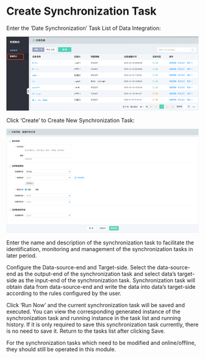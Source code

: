 # Create Synchronization Task

Enter the ‘Date Synchronization’ Task List of Data Integration:

![Connection Management](../../../../image/Data-Integration/task-list.png)

Click ‘Create’ to Create New Synchronization Task:

![Add Connection](../../../../image/Data-Integration/create-task.png)

Enter the name and description of the synchronization task to facilitate the identification, monitoring and management of the synchronization tasks in later period.

Configure the Data-source-end and Target-side. Select the data-source-end as the output-end of the synchronization task and select data’s target-side as the input-end of the synchronization task. Synchronization task will obtain data from data-source-end and write the data into data’s target-side according to the rules configured by the user.

Click ‘Run Now’ and the current synchronization task will be saved and executed. You can view the corresponding generated instance of the synchronization task and running instance in the task list and running history. If it is only required to save this synchronization task currently, there is no need to save it. Return to the tasks list after clicking Save.

For the synchronization tasks which need to be modified and online/offline, they should still be operated in this module.